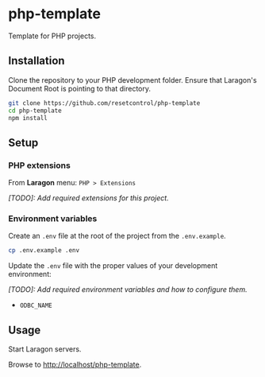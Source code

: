 # php-template

Template for PHP projects.

## Installation

Clone the repository to your PHP development folder. Ensure that Laragon's
Document Root is pointing to that directory.

```sh
git clone https://github.com/resetcontrol/php-template
cd php-template
npm install
```

## Setup

### PHP extensions

From **Laragon** menu: `PHP > Extensions`

_[TODO]: Add required extensions for this project._

### Environment variables

Create an `.env` file at the root of the project from the `.env.example`.

```sh
cp .env.example .env
```

Update the `.env` file with the proper values of your development environment:

_[TODO]: Add required environment variables and how to configure them._

- `ODBC_NAME`

## Usage

Start Laragon servers.

Browse to <http://localhost/php-template>.
